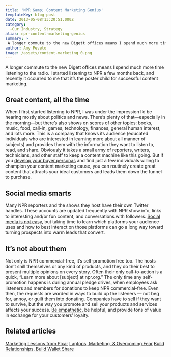 ```yaml
---
title: 'NPR &amp; Content Marketing Genius'
templateKey: blog-post
date: 2013-05-08T13:20:51.000Z
category: 
  -Our Industry, Strategy
alias: npr-content-marketing-genius
summary: > 
 A longer commute to the new Digett offices means I spend much more time listening to the radio. I started listening to NPR a few months back, and recently it occurred to me that it’s the poster child for successful content marketing.
author: Amy Peveto
image: /assets/content-marketing_0.png
---
```


A longer commute to the new Digett offices means I spend much more time listening to the radio. I started listening to NPR a few months back, and recently it occurred to me that it’s the poster child for successful content marketing.

Great content, all the time
---------------------------

When I first started listening to NPR, I was under the impression I’d be hearing mostly about politics and news. There’s plenty of that—especially in the morning—but there’s also shows on scores of other topics: books, music, food, call-in, games, technology, finances, general human interest, and lots more. This is a company that knows its audience (educated individuals who are interested in learning more about all manner of subjects) and provides them with the information they want to listen to, read, and share. Obviously it takes a small army of reporters, writers, technicians, and other staff to keep a content machine like this going. But if you [develop your buyer personas](/2010/08/31/better-market-targeting-through-buyer-personas) and find just a few individuals willing to champion your content marketing cause, you can routinely create great content that attracts your ideal customers and leads them down the funnel to purchase.

Social media smarts
-------------------

Many NPR reporters and the shows they host have their own Twitter handles. These accounts are updated frequently with NPR show info, links to interesting and/or fun content, and conversations with followers. [Social media is not easy](/blog/02/20/2013/doing-right-despite-social-media-consequences), but taking time to learn which platforms your audience uses and how to best interact on those platforms can go a long way toward turning prospects into warm leads that convert.

It’s not about them
-------------------

Not only is NPR commercial-free, it’s self-promotion free too. The hosts don’t shill themselves or any kind of products, and they do their best to present multiple opinions on every story. Often their only call-to-action is a quick, “Learn more about \[subject\] at npr.org.” The only time any self-promotion happens is during annual pledge drives, when employees ask listeners and members for donations to keep NPR commercial-free. Even then, the requests are worded in ways to build up the listeners — not beg for, annoy, or guilt them into donating. Companies have to sell if they want to survive, but the way you promote and sell your products and services affects your success. [Be empathetic](/blog/09/04/2012/secret-marketing-success-empathy), be helpful, and provide tons of value in exchange for your customers’ loyalty.

Related articles
----------------

[Marketing Lessons from Pixar](/blog/08/27/2012/marketing-lessons-pixar) [Laptops, Marketing, & Overcoming Fear](/blog/03/19/2013/laptops-marketing-overcoming-fear) [Build Relationships, Build Wallet Share](/blog/01/29/2013/build-relationships-build-wallet-share)